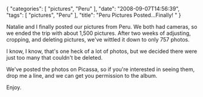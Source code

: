 {
    "categories": [
        "pictures", 
        "Peru"
    ], 
    "date": "2008-09-07T14:56:39", 
    "tags": [
        "pictures", 
        "Peru"
    ], 
    "title": "Peru Pictures Posted...Finally! "
}

Natalie and I finally posted our pictures from Peru. We both had cameras, so we ended the trip with about 1,500 pictures. After two weeks of adjusting, cropping, and deleting pictures, we've wittled it down to only 757 photos. 

I know, I know, that's one heck of a lot of photos, but we decided there were just too many that couldn't be deleted. 

We've posted the photos on Picassa, so if you're interested in seeing them, drop me a line, and we can get you permission to the album. 

Enjoy.<!--break-->